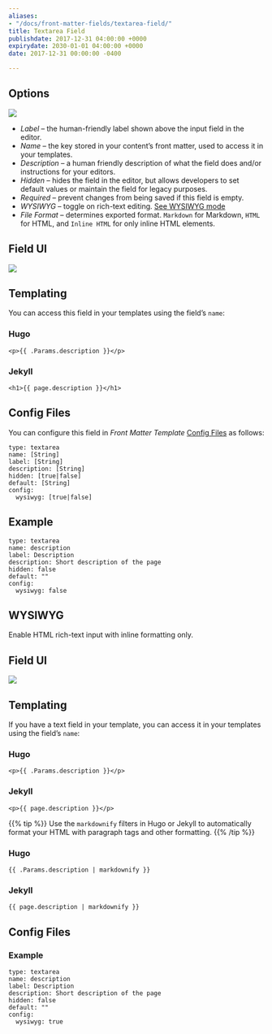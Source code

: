 ```yaml
---
aliases:
- "/docs/front-matter-fields/textarea-field/"
title: Textarea Field
publishdate: 2017-12-31 04:00:00 +0000
expirydate: 2030-01-01 04:00:00 +0000
date: 2017-12-31 00:00:00 -0400

---
```

## Options
![](/uploads/2018/01/textarea-options.png)

* _Label_ – the human-friendly label shown above the input field in the editor.
* _Name_ – the key stored in your content’s front matter, used to access it in your templates.
* _Description_ – a human friendly description of what the field does and/or instructions for your editors.
* _Hidden_ – hides the field in the editor, but allows developers to set default values or maintain the field for legacy purposes.
* _Required_ – prevent changes from being saved if this field is empty.
* _WYSIWYG_ – toggle on rich-text editing. [See WYSIWYG mode](/docs/settings/fields/textarea/#WYSIWYG)
* _File Format_ – determines exported format. `Markdown` for Markdown, `HTML` for HTML, and `Inline HTML` for only inline HTML elements.

## Field UI
![](/uploads/2018/01/textarea-preview.png)

## Templating
You can access this field in your templates using the field’s `name`:

### Hugo
```
<p>{{ .Params.description }}</p> 
```

### Jekyll
```
<h1>{{ page.description }}</h1> 
```

## Config Files
You can configure this field in _Front Matter Template_ [Config Files](/docs/settings/config-files/) as follows:

```
type: textarea
name: [String]
label: [String]
description: [String]
hidden: [true|false]
default: [String]
config:
  wysiwyg: [true|false]
```

## Example
```
type: textarea
name: description
label: Description
description: Short description of the page
hidden: false
default: ""
config:
  wysiwyg: false
```

## WYSIWYG

Enable HTML rich-text input with inline formatting only.

## Field UI
![](/uploads/2018/01/textarea-wysiwyg-preview.png)

## Templating
If you have a text field in your template, you can access it in your templates using the field’s `name`:

### Hugo
```
<p>{{ .Params.description }}</p> 
```

### Jekyll
```
<p>{{ page.description }}</p> 
```

{{% tip %}}
Use the `markdownify` filters in Hugo or Jekyll to automatically format your HTML with paragraph tags and other formatting.
{{% /tip %}}

### Hugo
```
{{ .Params.description | markdownify }}
```

### Jekyll
```
{{ page.description | markdownify }}
```

## Config Files

### Example
```
type: textarea
name: description
label: Description
description: Short description of the page
hidden: false
default: ""
config:
  wysiwyg: true
```
